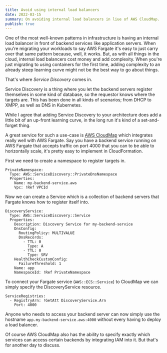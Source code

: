 ```yaml
---
title: Avoid using internal load balancers
date: 2022-03-15
summary: On avoiding internal load balancers in liue of AWS CloudMap.
publish: true
---
```


One of the most well-known patterns in infrastructure is having an internal load balancer in front of backend services like application servers. When you're migrating your workloads to say AWS Fargate it's easy to just carry over that same pattern because, well, it works. But, as with all things in the cloud, internal load balancers cost money and add complexity. When you're just migrating to using containers for the first time, adding complexity to an already steep learning curve might not be the best way to go about things.

That's where _Service Discovery_ comes in.

Service Discovery is a thing where you let the backend servers register themselves in some kind of database, so the requestor knows where the targets are. This has been done in all kinds of scenarios; from DHCP to XMPP, as well as DNS in Kubernetes. 

While I agree that adding Service Discovery to your architecture does add a little bit of an up-front learning curve, in the long run it's kind of a set-and-forget thing.

A great service for such a use-case is [AWS CloudMap](https://aws.amazon.com/cloud-map/) which integrates really well with AWS Fargate. Say you have a backend service running on AWS Fargate that accepts traffic on port 4000 that you can to be able to horizontally scale, it's pretty easy to implement in CloudFormation.

First we need to create a namespace to register targets in.

```
PrivateNamespace:
  Type: AWS::ServiceDiscovery::PrivateDnsNamespace
  Properties:
    Name: my-backend-service.aws
    Vpc: !Ref VPCId
```

Now we can create a Service which is a collection of backend servers that Fargate knows how to register itself into.

```
DiscoveryService:
  Type: AWS::ServiceDiscovery::Service
  Properties: 
    Description: Discovery Service for my-backend-service
    DnsConfig:
      RoutingPolicy: MULTIVALUE
      DnsRecords:
        - TTL: 0
          Type: A
        - TTL: 0
          Type: SRV
    HealthCheckCustomConfig: 
      FailureThreshold: 1
    Name: app
    NamespaceId: !Ref PrivateNamespace
```

To connect your Fargate service (`AWS::ECS::Service`) to CloudMap we can simply specify the DiscoveryService resource.

```
ServiceRegistries:
  - RegistryArn: !GetAtt DiscoveryService.Arn
    Port: 4000
```

Anyone who needs to access your backend server can now simply use the hostname `app.my-backend-service.aws:4000` without every having to deploy a load balancer.

Of course AWS CloudMap also has the ability to specify exactly which services can access certain backends by integrating IAM into it. But that's for another day to discuss.